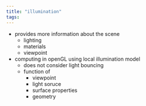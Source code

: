 ```yaml
---
title: "illumination"
tags: 
---
```


- provides more information about the scene
	- lighting
	- materials
	- viewpoint
- computing in openGL using local illumination model
	- does not consider light bouncing
	- function of
		- viewpoint
		- light soruce
		- surface properties
		- geometry